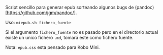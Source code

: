Script sencillo para generar epub sorteando algunos bugs de (pandoc)[https://github.com/jgm/pandoc/].

Uso: `miepub.sh fichero_fuente`

Si el argumento `fichero_fuente` no es pasado pero en el directorio actual existe un unico fichero `.md`, tomará este como fichero fuente.

Nota: `epub.css` esta pensado para Kobo Mini.
